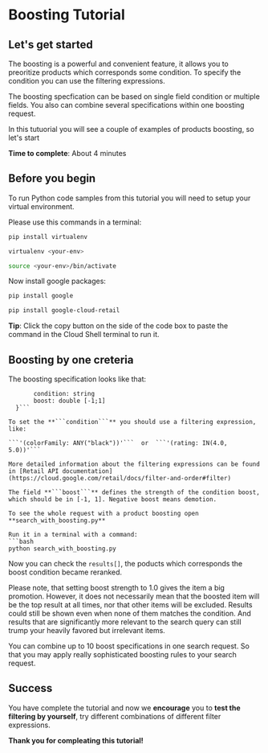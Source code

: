 # **Boosting Tutorial**

## Let's get started

The boosting is a powerful and convenient feature, it allows you to preoritize products which corresponds some condition.
To specify the condition you can use the filtering expressions.

The boosting specfication can be based on single field condition or multiple fields. You also can combine several specifications within one boosting request.

In this tutuorial you will see a couple of examples of products boosting, so let's start


**Time to complete**: About 4 minutes

## Before you begin

To run Python code samples from this tutorial you will need to setup your virtual environment.

Please use this commands in a terminal:
```bash
pip install virtualenv
```
```bash
virtualenv <your-env>
```
```bash
source <your-env>/bin/activate
```
Now install google packages:
```bash
pip install google
```
```bash
pip install google-cloud-retail
```

**Tip**: Click the copy button on the side of the code box to paste the command in the Cloud Shell terminal to run it.


## Boosting by one creteria

The boosting specification looks like that:
  
  ```condition_boost_specs {
         condition: string
         boost: double [-1;1]
    }```

To set the **```condition```** you should use a filtering expression, like:

```'(colorFamily: ANY("black"))'```  or  ```'(rating: IN(4.0, 5.0))'```

More detailed information about the filtering expressions can be found in [Retail API documentation](https://cloud.google.com/retail/docs/filter-and-order#filter) 

The field **```boost```** defines the strength of the condition boost, which should be in [-1, 1]. Negative boost means demotion.

To see the whole request with a product boosting open **search_with_boosting.py**

Run it in a terminal with a command:
```bash
python search_with_boosting.py
```

Now you can check the ```results[]```, the poducts which corresponds the boost condition became reranked.

Please note, that setting boost strength to 1.0 gives the item a big promotion. However, it does not necessarily mean that the boosted item will be the top result at all times, nor that other items will be excluded. 
Results could still be shown even when none of them matches the condition. And results that are significantly more relevant to the search query can still trump your heavily favored but irrelevant items.

You can combine up to 10 boost specifications in one search request. So that you may apply really sophisticated boosting rules to your search request.

## Success 

You have complete the tutorial and now we **encourage** you to **test the filtering by yourself**, try different combinations of different filter expressions.

**Thank you for compleating this tutorial!**
